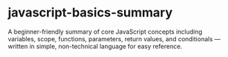 # javascript-basics-summary
A beginner-friendly summary of core JavaScript concepts including variables, scope, functions, parameters, return values, and conditionals — written in simple, non-technical language for easy reference.
